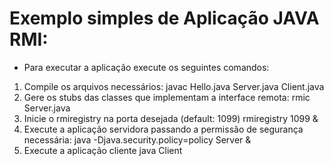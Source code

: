 # Exemplo simples de Aplicação JAVA RMI:

* Para executar a aplicação execute os seguintes comandos: 
1. Compile os arquivos necessários: 
	javac Hello.java Server.java Client.java
2. Gere os stubs das classes que implementam a interface remota: 
	rmic Server.java
4. Inicie o rmiregistry na porta desejada (default: 1099)
	rmiregistry 1099 &
3. Execute a aplicação servidora passando a permissão de segurança necessária: 
	java -Djava.security.policy=policy Server &
4. Execute a aplicação cliente
	java Client
